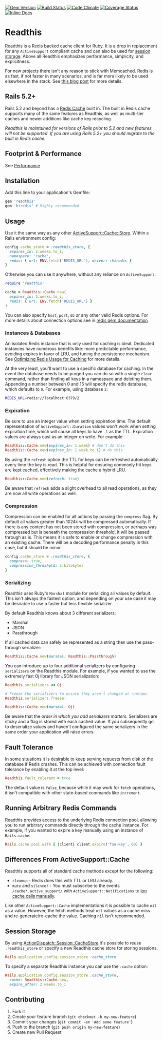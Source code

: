 [![Gem Version](https://badge.fury.io/rb/readthis.svg)](http://badge.fury.io/rb/readthis)
[![Build Status](https://travis-ci.org/sorentwo/readthis.svg?branch=master)](https://travis-ci.org/sorentwo/readthis)
[![Code Climate](https://codeclimate.com/github/sorentwo/readthis/badges/gpa.svg)](https://codeclimate.com/github/sorentwo/readthis)
[![Coverage Status](https://coveralls.io/repos/sorentwo/readthis/badge.svg?branch=master&service=github)](https://coveralls.io/github/sorentwo/readthis?branch=master)
[![Inline Docs](http://inch-ci.org/github/sorentwo/readthis.svg?branch=master)](http://inch-ci.org/github/sorentwo/readthis)

# Readthis

Readthis is a Redis backed cache client for Ruby. It is a drop in replacement
for any `ActiveSupport` compliant cache and can also be used for [session
storage](#session-storage). Above all Readthis emphasizes performance,
simplicity, and explicitness.

For new projects there isn't any reason to stick with Memcached. Redis is as
fast, if not faster in many scenarios, and is far more likely to be used
elsewhere in the stack. See [this blog post][hp-caching] for more details.

[hp-caching]: http://sorentwo.com/2015/07/20/high-performance-caching-with-readthis.html

## Rails 5.2+

Rails 5.2 and beyond has a [Redis Cache][rc] built in. The built in Redis cache
supports many of the same features as Readthis, as well as multi-tier caches and
newer additions like cache key recycling.

_Readthis is maintained for versions of Rails prior to 5.2 and new features will
not be supported. If you are using Rails 5.2+ you should migrate to the built in
Redis cache._

[rc]: https://api.rubyonrails.org/classes/ActiveSupport/Cache/RedisCacheStore.html

## Footprint & Performance

See [Performance](PERFORMANCE.md)

## Installation

Add this line to your application's Gemfile:

```ruby
gem 'readthis'
gem 'hiredis' # Highly recommended
```

## Usage

Use it the same way as any other [ActiveSupport::Cache::Store][store]. Within a
Rails environment config:

```ruby
config.cache_store = :readthis_store, {
  expires_in: 2.weeks.to_i,
  namespace: 'cache',
  redis: { url: ENV.fetch('REDIS_URL'), driver: :hiredis }
}
```

Otherwise you can use it anywhere, without any reliance on `ActiveSupport`:

```ruby
require 'readthis'

cache = Readthis::Cache.new(
  expires_in: 2.weeks.to_i,
  redis: { url: ENV.fetch('REDIS_URL') }
)
```

You can also specify `host`, `port`, `db` or any other valid Redis options. For
more details about connection options see in [redis gem documentation][redisrb]

[store]: http://api.rubyonrails.org/classes/ActiveSupport/Cache/Store.html
[redisrb]: https://github.com/redis/redis-rb#getting-started

### Instances & Databases

An isolated Redis instance that is only used for caching is ideal. Dedicated
instances have numerous benefits like: more predictable performance, avoiding
expires in favor of LRU, and tuning the persistence mechanism. See [Optimizing
Redis Usage for Caching][optimizing-usage] for more details.

At the very least, you'll want to use a specific database for caching. In the
event the database needs to be purged you can do so with a single `clear`
command, rather than finding all keys in a namespace and deleting them.
Appending a number between 0 and 15 will specify the redis database, which
defaults to `0`. For example, using database `2`:

```bash
REDIS_URL=redis://localhost:6379/2
```

[optimizing-usage]: http://sorentwo.com/2015/07/27/optimizing-redis-usage-for-caching.html

### Expiration

Be sure to use an integer value when setting expiration time. The default
representation of `ActiveSupport::Duration` values won't work when setting
expiration time, which will cause all keys to have `-1` as the TTL. Expiration
values are always cast as an integer on write. For example:

```ruby
Readthis::Cache.new(expires_in: 1.week) # don't do this
Readthis::Cache.new(expires_in: 1.week.to_i) # do this
```

By using the `refresh` option the TTL for keys can be refreshed automatically
every time the key is read. This is helpful for ensuring commonly hit keys are
kept cached, effectively making the cache a hybrid LRU.

```ruby
Readthis::Cache.new(refresh: true)
```

Be aware that `refresh` adds a slight overhead to all read operations, as they
are now all write operations as well.

### Compression

Compression can be enabled for all actions by passing the `compress` flag. By
default all values greater than 1024k will be compressed automatically. If there
is any content has not been stored with compression, or perhaps was compressed
but is beneath the compression threshold, it will be passed through as is. This
means it is safe to enable or change compression with an existing cache. There
will be a decoding performance penalty in this case, but it should be minor.

```ruby
config.cache_store = :readthis_store, {
  compress: true,
  compression_threshold: 2.kilobytes
}
```

### Serializing

Readthis uses Ruby's `Marshal` module for serializing all values by default.
This isn't always the fastest option, and depending on your use case it may be
desirable to use a faster but less flexible serializer.

By default Readthis knows about 3 different serializers:

* Marshal
* JSON
* Passthrough

If all cached data can safely be represented as a string then use the
pass-through serializer:

```ruby
Readthis::Cache.new(marshal: Readthis::Passthrough)
```

You can introduce up to four additional serializers by configuring `serializers`
on the Readthis module. For example, if you wanted to use the extremely fast Oj
library for JSON serialization:

```ruby
Readthis.serializers << Oj

# Freeze the serializers to ensure they aren't changed at runtime.
Readthis.serializers.freeze!

Readthis::Cache.new(marshal: Oj)
```

Be aware that the *order in which you add serializers matters*. Serializers are
sticky and a flag is stored with each cached value. If you subsequently go to
deserialize values and haven't configured the same serializers in the same order
your application will raise errors.

## Fault Tolerance

In some situations it is desirable to keep serving requests from disk or the
database if Redis crashes. This can be achieved with connection fault tolerance
by enabling it at the top level:

```ruby
Readthis.fault_tolerant = true
```

The default value is `false`, because while it may work for `fetch` operations,
it isn't compatible with other state-based commands like `increment`.

## Running Arbitrary Redis Commands

Readthis provides access to the underlying Redis connection pool, allowing you
to run arbitrary commands directly through the cache instance. For example, if
you wanted to expire a key manually using an instance of `Rails.cache`:

```ruby
Rails.cache.pool.with { |client| client.expire('foo-key', 60) }
```

## Differences From ActiveSupport::Cache

Readthis supports all of standard cache methods except for the following:

* `cleanup` - Redis does this with TTL or LRU already.
* `mute` and `silence!` - You must subscribe to the events `/cache*.active_support/`
  with `ActiveSupport::Notifications` to [log cache calls manually][notifications].

[notifications]: https://github.com/sorentwo/readthis/issues/22#issuecomment-142595938

Like other `ActiveSupport::Cache` implementations it is possible to cache `nil`
as a value. However, the fetch methods treat `nil` values as a cache miss and
re-generate/re-cache the value. Caching `nil` isn't recommended.

## Session Storage

By using [ActionDispatch::Session::CacheStore][cache-store] it's possible to
reuse `:readthis_store` or specify a new Readthis cache store for storing
sessions.

```ruby
Rails.application.config.session_store :cache_store
```

To specify a separate Readthis instance you can use the `:cache` option:

```ruby
Rails.application.config.session_store :cache_store,
  cache: Readthis::Cache.new,
  expire_after: 2.weeks.to_i
```

[cache-store]: http://api.rubyonrails.org/classes/ActionDispatch/Session/CacheStore.html

## Contributing

1. Fork it
2. Create your feature branch (`git checkout -b my-new-feature`)
3. Commit your changes (`git commit -am 'Add some feature'`)
4. Push to the branch (`git push origin my-new-feature`)
5. Create new Pull Request
